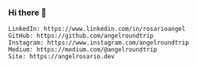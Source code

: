### Hi there 👋


    LinkedIn: https://www.linkedin.com/in/rosarioangel
    GitHub: https://github.com/angelroundtrip
    Instagram: https://www.instagram.com/angelroundtrip
    Medium: https://medium.com/@angelroundtrip
    Site: https://angelrosario.dev


<!--
**angelroundtrip/angelroundtrip** is a ✨ _special_ ✨ repository because its `README.md` (this file) appears on your GitHub profile.

Here are some ideas to get you started:

- 🔭 I’m currently working on ...
- 🌱 I’m currently learning ...
- 👯 I’m looking to collaborate on ...
- 🤔 I’m looking for help with ...
- 💬 Ask me about ...
- 📫 How to reach me: ...
- 😄 Pronouns: ...
- ⚡ Fun fact: ...
-->
